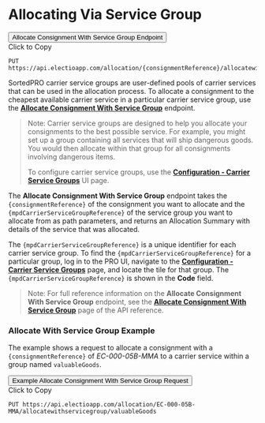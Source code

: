 # Allocating Via Service Group

<div class="tab">
    <button class="staticTabButton">Allocate Consignment With Service Group Endpoint</button>
    <div class="copybutton" onclick="CopyToClipboard('allocationUSGEndpoint')">Click to Copy</div>
</div>

<div id="allocationUSGEndpoint" class="staticTabContent" onclick="CopyToClipboard('allocationUSGEndpoint')">

```
PUT https://api.electioapp.com/allocation/{consignmentReference}/allocatewithservicegroup/{mpdCarrierServiceGroupReference}
```
</div>

SortedPRO carrier service groups are user-defined pools of carrier services that can be used in the allocation process. To allocate a consignment to the cheapest available carrier service in a particular carrier service group, use the **[Allocate Consignment With Service Group](https://docs.electioapp.com/#/api/AllocateConsignmentWithServiceGroup)** endpoint.  

> <span class="note-header">Note:</span>
> Carrier service groups are designed to help you allocate your consignments to the best possible service. For example, you might set up a group containing all services that will ship dangerous goods. You would then allocate within that group for all consignments involving dangerous items. 
>
> To configure carrier service groups, use the <strong><a href="https://www.electioapp.com/Configuration/CarrierServiceGroups">Configuration - Carrier Service Groups</a></strong> UI page. 

The **Allocate Consignment With Service Group** endpoint takes the `{consignmentReference}` of the consignment you want to allocate and the `{mpdCarrierServiceGroupReference}` of the service group you want to allocate from as path parameters, and returns an Allocation Summary with details of the service that was allocated. 

The `{mpdCarrierServiceGroupReference}` is a unique identifier for each carrier service group. To find the `{mpdCarrierServiceGroupReference}` for a particular group, log in to the PRO UI, navigate to the **[Configuration - Carrier Service Groups](https://www.electioapp.com/Configuration/CarrierServiceGroups)** page, and locate the tile for that group. The `{mpdCarrierServiceGroupReference}` is shown in the **Code** field.

> <span class="note-header">Note:</span>
> For full reference information on the <strong>Allocate Consignment With Service Group</strong> endpoint, see the <strong><a href="https://docs.electioapp.com/#/api/AllocateConsignmentWithServiceGroup">Allocate Consignment With Service Group</a></strong> page of the API reference. 


### Allocate With Service Group Example

The example shows a request to allocate a consignment with a `{consignmentReference}` of _EC-000-05B-MMA_ to a carrier service within a group named `valuableGoods`.

<div class="tab">
    <button class="staticTabButton">Example Allocate Consignment With Service Group Request</button>
    <div class="copybutton" onclick="CopyToClipboard('allocationUSGRequest')">Click to Copy</div>
</div>

<div id="allocationUSGRequest" class="staticTabContent" onclick="CopyToClipboard('allocationUSGRequest')">

```
PUT https://api.electioapp.com/allocation/EC-000-05B-MMA/allocatewithservicegroup/valuableGoods
```

</div>


<script src="../../scripts/requesttabs.js"></script>
<script src="../../scripts/responsetabs.js"></script>
<script src="../../scripts/copy.js"></script>